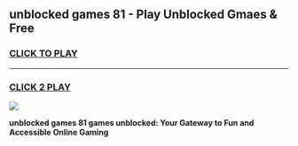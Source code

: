 
## unblocked games 81 - Play Unblocked Gmaes & Free
<h3>
<a href="https://premium.freeplayer.one?title=unblocked_games_81&ref=20F">CLICK TO PLAY</a></h3>
<hr>

<h3>
<a href="https://premium.freeplayer.one?title=unblocked_games_81&ref=20F">CLICK 2 PLAY</a>
  
</h3>

<a href="https://premium.freeplayer.one?title=unblocked_games_81&ref=20F/"><img src="https://clearcache.store/games.png"></a>


**unblocked games 81 games unblocked: Your Gateway to Fun and Accessible Online Gaming**
